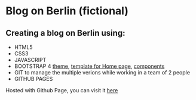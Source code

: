 # Blog on Berlin (fictional)

## Creating a blog on Berlin using:
* HTML5
* CSS3 
* JAVASCRIPT
* BOOTSTRAP 4 [theme](https://themestr.app/theme?start=1&font=Bungee%20Shade&palette=7&icons=simpleline&border-width=0&spacer=1rem&btn-border-radius=.25rem&enable-gradients=false), [template for Home page](https://startbootstrap.com/previews/blog-home), [components](https://getbootstrap.com/docs/4.3/components/navs/)
* GIT to manage the multiple verions while working in a team of 2 people
* GITHUB PAGES

Hosted with Github Page, you can visit it [here](https://campalo.github.io/BlogOnBerlin)
